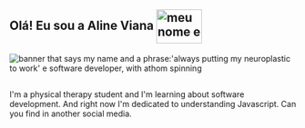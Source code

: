 ## Olá! Eu sou a Aline Viana <img align="center" alt="meu nome e uma frase:'always putting my neuroplastic to work' e software developer, com atomo girando" height="60" width="80" src="https://media.tenor.com/images/63b15c284439d44932f388e5d8ccc655/tenor.gif">


<img align="center" alt="banner that says my name and a phrase:'always putting my neuroplastic to work' e software developer, with athom spinning" src="https://github.com/linefmv/linefmv/blob/main/Purple%20Birthday%20Email%20Header.gif?raw=true"> 

##

I'm a physical therapy student and I'm learning about software development. And right now I'm dedicated to understanding Javascript. Can you find in another social media. 
